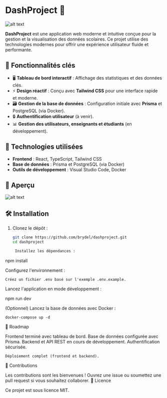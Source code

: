 # DashProject 🚀

![alt text](image.png)

**DashProject** est une application web moderne et intuitive conçue pour la gestion et la visualisation des données scolaires. Ce projet utilise des technologies modernes pour offrir une expérience utilisateur fluide et performante.

## 📌 Fonctionnalités clés
- 🖥️ **Tableau de bord interactif** : Affichage des statistiques et des données clés.
- ⚡ **Design réactif** : Conçu avec **Tailwind CSS** pour une interface rapide et moderne.
- 🗃️ **Gestion de la base de données** : Configuration initiale avec **Prisma** et PostgreSQL (via Docker).
- 🔒 **Authentification utilisateur** (à venir).
- 📊 **Gestion des utilisateurs, enseignants et étudiants** (en développement).

## 🚀 Technologies utilisées
- **Frontend** : React, TypeScript, Tailwind CSS
- **Base de données** : Prisma et PostgreSQL (via Docker)
- **Outils de développement** : Visual Studio Code, Docker

## 📸 Aperçu 
![alt text](image-1.png)

## 🛠️ Installation

1. Clonez le dépôt :
   ```bash
   git clone https://github.com/brydel/dashproject.git
   cd dashproject

    Installez les dépendances :

npm install

Configurez l'environnement :

    Créez un fichier .env basé sur l'exemple .env.example.

Lancez l'application en mode développement :

npm run dev

(Optionnel) Lancez la base de données avec Docker :

    docker-compose up -d

📅 Roadmap

Frontend terminé avec tableau de bord.
Base de données configurée avec Prisma.
Backend et API REST en cours de développement.
Authentification sécurisée.

    Déploiement complet (frontend et backend).

🤝 Contributions

Les contributions sont les bienvenues ! Ouvrez une issue ou soumettez une pull request si vous souhaitez collaborer.
📄 Licence

Ce projet est sous licence MIT.